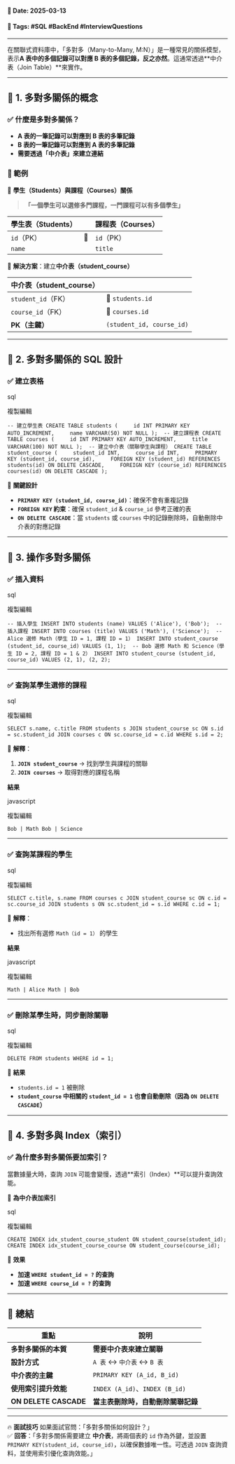 #### 📅 **Date**: 2025-03-13

#### 🔖 **Tags**: #SQL #BackEnd #InterviewQuestions

---

在關聯式資料庫中，「多對多（Many-to-Many, M:N）」是一種常見的關係模型，表示**A 表中的多個記錄可以對應 B 表的多個記錄，反之亦然**。這通常透過**中介表（Join Table）**來實作。

---

## **📍 1. 多對多關係的概念**

### **✅ 什麼是多對多關係？**

- **A 表的一筆記錄可以對應到 B 表的多筆記錄**
- **B 表的一筆記錄可以對應到 A 表的多筆記錄**
- **需要透過「中介表」來建立連結**

### **🎯 範例**

📌 **學生（Students）與課程（Courses）關係**

> **「一個學生可以選修多門課程，一門課程可以有多個學生」**

|**學生表（Students）**||**課程表（Courses）**|
|---|---|---|
|`id`（PK）|🔗|`id`（PK）|
|`name`||`title`|

📌 **解決方案**：建立**中介表（student_course）**

|**中介表（student_course）**||
|---|---|
|`student_id`（FK）|🔗 `students.id`|
|`course_id`（FK）|🔗 `courses.id`|
|**PK（主鍵）**|`(student_id, course_id)`|

---

## **📍 2. 多對多關係的 SQL 設計**

### **✅ 建立表格**

sql

複製編輯

`-- 建立學生表 CREATE TABLE students (     id INT PRIMARY KEY AUTO_INCREMENT,     name VARCHAR(50) NOT NULL );  -- 建立課程表 CREATE TABLE courses (     id INT PRIMARY KEY AUTO_INCREMENT,     title VARCHAR(100) NOT NULL );  -- 建立中介表（關聯學生與課程） CREATE TABLE student_course (     student_id INT,     course_id INT,     PRIMARY KEY (student_id, course_id),     FOREIGN KEY (student_id) REFERENCES students(id) ON DELETE CASCADE,     FOREIGN KEY (course_id) REFERENCES courses(id) ON DELETE CASCADE );`

📌 **關鍵設計**

- **`PRIMARY KEY (student_id, course_id)`**：確保不會有重複記錄
- **`FOREIGN KEY` 約束**：確保 `student_id` & `course_id` 參考正確的表
- **`ON DELETE CASCADE`**：當 `students` 或 `courses` 中的記錄刪除時，自動刪除中介表的對應記錄

---

## **📍 3. 操作多對多關係**

### **✅ 插入資料**

sql

複製編輯

`-- 插入學生 INSERT INTO students (name) VALUES ('Alice'), ('Bob');  -- 插入課程 INSERT INTO courses (title) VALUES ('Math'), ('Science');  -- Alice 選修 Math（學生 ID = 1, 課程 ID = 1） INSERT INTO student_course (student_id, course_id) VALUES (1, 1);  -- Bob 選修 Math 和 Science（學生 ID = 2, 課程 ID = 1 & 2） INSERT INTO student_course (student_id, course_id) VALUES (2, 1), (2, 2);`

---

### **✅ 查詢某學生選修的課程**

sql

複製編輯

`SELECT s.name, c.title FROM students s JOIN student_course sc ON s.id = sc.student_id JOIN courses c ON sc.course_id = c.id WHERE s.id = 2;`

📌 **解釋**：

1. **`JOIN student_course`** → 找到學生與課程的關聯
2. **`JOIN courses`** → 取得對應的課程名稱

**結果**

javascript

複製編輯

`Bob | Math Bob | Science`

---

### **✅ 查詢某課程的學生**

sql

複製編輯

`SELECT c.title, s.name FROM courses c JOIN student_course sc ON c.id = sc.course_id JOIN students s ON sc.student_id = s.id WHERE c.id = 1;`

📌 **解釋**：

- 找出所有選修 `Math（id = 1）` 的學生

**結果**

javascript

複製編輯

`Math | Alice Math | Bob`

---

### **✅ 刪除某學生時，同步刪除關聯**

sql

複製編輯

`DELETE FROM students WHERE id = 1;`

📌 **結果**

- `students.id = 1` 被刪除
- **`student_course` 中相關的 `student_id = 1` 也會自動刪除（因為 `ON DELETE CASCADE`）**

---

## **📍 4. 多對多與 Index（索引）**

### **✅ 為什麼多對多關係要加索引？**

當數據量大時，查詢 `JOIN` 可能會變慢，透過**索引（Index）**可以提升查詢效能。

📌 **為中介表加索引**

sql

複製編輯

`CREATE INDEX idx_student_course_student ON student_course(student_id); CREATE INDEX idx_student_course_course ON student_course(course_id);`

🔹 **效果**

- **加速 `WHERE student_id = ?` 的查詢**
- **加速 `WHERE course_id = ?` 的查詢**

---

## **📌 總結**

|**重點**|**說明**|
|---|---|
|**多對多關係的本質**|**需要中介表來建立關聯**|
|**設計方式**|`A 表` ↔ `中介表` ↔ `B 表`|
|**中介表的主鍵**|`PRIMARY KEY (A_id, B_id)`|
|**使用索引提升效能**|`INDEX (A_id)`、`INDEX (B_id)`|
|**ON DELETE CASCADE**|**當主表刪除時，自動刪除關聯記錄**|

---

🔥 **面試技巧** 如果面試官問：「多對多關係如何設計？」  
✅ **回答**：「多對多關係需要建立 **中介表**，將兩個表的 `id` 作為外鍵，並設置 `PRIMARY KEY(student_id, course_id)`，以確保數據唯一性。可透過 `JOIN` 查詢資料，並使用索引優化查詢效能。」
